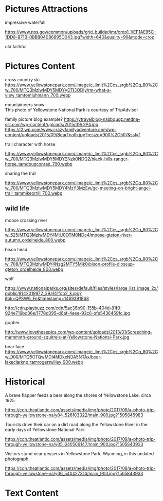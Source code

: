 # Pictures Attractions

impressive waterfall

https://www.nps.gov/common/uploads/grid_builder/imr/crop1_1/EF1AE95C-1DD8-B71B-0BBB04086695D043.jpg?width=640&quality=90&mode=crop

old faithful



# Pictures Content

cross country ski
https://www.yellowstonepark.com/.image/c_limit%2Ccs_srgb%2Cq_80%2Cw_700/MTQ3MzIwMDY5MDYyOTI3ODIy/rm-what-a-view_tamtomluhmann_700.webp

mountaineers snow
<a href="https://www.tripadvisor.com/LocationPhotos-g60999-Yellowstone_National_Park_Wyoming.html#228127167"><img alt="" src="https://media-cdn.tripadvisor.com/media/photo-s/0d/98/f1/bf/downhill-fun-at-bridger.jpg"/></a><br/>This photo of Yellowstone National Park is courtesy of TripAdvisor

family picture blog example? 
https://ytravelblog-nabbqugz.netdna-ssl.com/wp-content/uploads/2015/09/GP4.jpg
https://i2.wp.com/www.crazyfamilyadventure.com/wp-content/uploads/2015/09/BearTooth.jpg?resize=900%2C507&ssl=1

trail character with horse 

https://www.yellowstonepark.com/.image/c_limit%2Ccs_srgb%2Cq_80%2Cw_700/MTQ3MzIwMDY5MDY2Nzk0NDQ2/black-hills-ranger-horse_tamdougconrad_700.webp

sharing the trail 

https://www.yellowstonepark.com/.image/c_limit%2Ccs_srgb%2Cq_80%2Cw_700/MTQ3MzIwMDY5MDY4MzY3MzEw/gc-meeting-on-bright-angel-trail_tammikeorrill_700.webp

## wild life 

moose crossing river 

https://www.yellowstonepark.com/.image/c_limit%2Ccs_srgb%2Cq_80%2Cw_525/MTQ3MzIwMDY4MjU0OTM0NDc4/moose-gteton-river-autumn_ordelheide_800.webp

bison head 

https://www.yellowstonepark.com/.image/c_limit%2Ccs_srgb%2Cq_80%2Cw_708/MTQ3MzIwMDY4Nzg2MTY5Mjk0/bison-profile-closeup-gteton_ordelheide_800.webp

wolf

https://www.nationalparks.org/sites/default/files/styles/large_list_image_2x/public/8142319972_39a141fcb2_k.jpg?itok=QPSW6_Fn&timestamp=1469391868

http://cdn.playbuzz.com/cdn/5ac36b90-155b-404d-81f0-924e716bc36e/1778d095-d6af-4aee-92c6-bfe5436459fc.jpg

gopher 

http://www.lovethesepics.com/wp-content/uploads/2013/01/Screeching-mammoth-ground-squirrels-at-Yellowstone-National-Park.jpg

bear face 
https://www.yellowstonepark.com/.image/c_limit%2Ccs_srgb%2Cq_80%2Cw_900/MTQ5OTQwMDI4MDkxNDA5NTAx/bear-lakeclarknp_tamrogertwilley_900.webp



# Historical

A brave flapper feeds a bear along the shores of Yellowstone Lake, circa 1925

https://cdn.theatlantic.com/assets/media/img/photo/2017/09/a-photo-trip-through-yellowstone-na/y04_526103322/main_900.jpg?1505845983

Tourists drive their car on a dirt road along the Yellowstone River in the early days of Yellowstone National Park

https://cdn.theatlantic.com/assets/media/img/photo/2017/09/a-photo-trip-through-yellowstone-na/y05_640506147/main_900.jpg?1505843933


Visitors stand near geysers in Yellowstone Park, Wyoming, in this undated photograph.

https://cdn.theatlantic.com/assets/media/img/photo/2017/09/a-photo-trip-through-yellowstone-na/y06_540427314/main_900.jpg?1505843933

# Text Content




